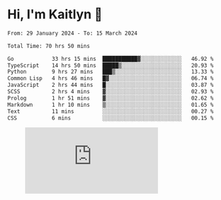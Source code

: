 # Hi, I'm Kaitlyn 👋
<!--START_SECTION:waka-->

```txt
From: 29 January 2024 - To: 15 March 2024

Total Time: 70 hrs 50 mins

Go            33 hrs 15 mins  ███████████▓░░░░░░░░░░░░░   46.92 %
TypeScript    14 hrs 50 mins  █████▒░░░░░░░░░░░░░░░░░░░   20.93 %
Python        9 hrs 27 mins   ███▒░░░░░░░░░░░░░░░░░░░░░   13.33 %
Common Lisp   4 hrs 46 mins   █▓░░░░░░░░░░░░░░░░░░░░░░░   06.74 %
JavaScript    2 hrs 44 mins   █░░░░░░░░░░░░░░░░░░░░░░░░   03.87 %
SCSS          2 hrs 4 mins    ▓░░░░░░░░░░░░░░░░░░░░░░░░   02.93 %
Prolog        1 hr 51 mins    ▓░░░░░░░░░░░░░░░░░░░░░░░░   02.62 %
Markdown      1 hr 10 mins    ▒░░░░░░░░░░░░░░░░░░░░░░░░   01.65 %
Text          11 mins         ░░░░░░░░░░░░░░░░░░░░░░░░░   00.27 %
CSS           6 mins          ░░░░░░░░░░░░░░░░░░░░░░░░░   00.15 %
```

<!--END_SECTION:waka-->

<figure><embed src="https://wakatime.com/share/@018d58bc-3d22-46c9-b2d7-4ed36fb8172d/243b5d9b-77cd-4133-89ff-dcc8f225fa18.svg"></embed></figure>
